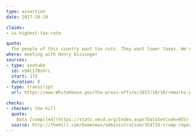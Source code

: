```yaml
---
type: assertion
date: 2017-10-10

claims:
- us-highest-tax-rate

quote:
  The people of this country want tax cuts. They want lower taxes. We're the highest-taxed nation in the world.
where: meeting with Henry Kissinger
sources:
- type: youtube
  id: u9AC17Bshrc
  start: 172
  duration: 8
- type: transcript
  url: https://www.WhiteHouse.gov/the-press-office/2017/10/10/remarks-president-trump-meeting-dr-henry-kissinger

checks:
- checker: the-hill
  quote:
    Data [compiled](https://stats.oecd.org/Index.aspx?DataSetCode=REV) in 2015 by the Organization for Economic Cooperation and Development, however, shows the U.S. behind such countries as the United Kingdom, Germany and France in terms of taxes.
  source: http://TheHill.com/homenews/administration/354729-trump-repeats-false-claim-that-us-is-the-highest-taxed-nation-in-the
---
```

